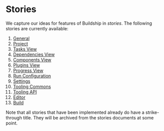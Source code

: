 # Stories

We capture our ideas for features of Buildship in _stories_. The following stories are currently available:

1. [General](General.md)
1. [Project](Project.md)
1. [Tasks View](TasksView.md)
1. [Dependencies View](DependenciesView.md)
1. [Components View](ComponentsView.md)
1. [Plugins View](PluginsView.md)
1. [Progress View](ProgressView.md)
1. [Run Configuration](RunConfiguration.md)
1. [Settings](Settings.md)
1. [Tooling Commons](ToolingCommons.md)
1. [Tooling API](ToolingAPI.md)
1. [Editor](Editor.md)
1. [Build](Build.md)

Note that all stories that have been implemented already do have a strike-through title. They will be archived
from the stories documents at some point.
